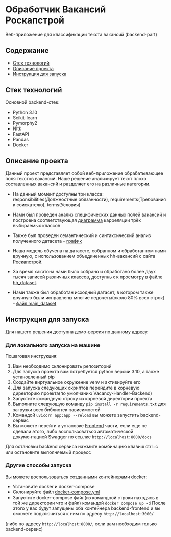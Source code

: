 # Обработчик Вакансий Роскапстрой
Веб-приложение для классификации текста вакансий (backend-part)
## Содержание

- [Стек технологий](#стек-технологий)
- [Описание проекта](#описание-проекта)
- [Инструкция для запуска](#инструкция-для-запуска)

## Стек технологий
Основной backend-стек:
- Python 3.10
- Scikit-learn
- Pymorphy2
- Nltk
- FastAPI
- Pandas
- Docker
## Описание проекта
Данный проект представляет собой веб-приложение обрабатывающее поля текстов вакансий. Наше решение анализирует текст плохо составленных вакансий и разделяет его на различные категории.

 - На данный момент доступны три класса: responsibilities(Должностные обязанности), requirements(Требования к соискателю), terms(Условия)

 - Нами был проведен анализ специфических данных полей вакансий и построена соответствующая [диаграмма](https://github.com/MrRobinGoood/Vacancy-Handler-Backend/blob/master/resources/diagram.png) карреляции трёх выбираемых классов

 - Также был проведен семантический и синтаксический анализ полученного датасета - [график](https://github.com/MrRobinGoood/Vacancy-Handler-Backend/blob/master/resources/graphic.png)

 - Наша модель обучена на датасете, собранном и обработанном нами вручную, с использованием объединенных hh-вакансий с сайта [Роскапстрой](https://roskapstroy.ru/). 
 - За время хакатона нами было собрано и обработано более двух тысяч записей различных классов, доступных к просмотру в файле [hh_dataset](https://github.com/MrRobinGoood/Vacancy-Handler-Backend/blob/master/resources/datasets/hh_dataset.xlsx).
 - Нами также был обработан исходный датасет, в котором также вручную были исправлены многие недочеты(около 80% всех строк) - [файл main_dataset](https://github.com/MrRobinGoood/Vacancy-Handler-Backend/blob/master/resources/datasets/main_dataset.xlsx)

## Инструкция для запуска
Для нашего решения доступна демо-версия по данному [адресу](...)
### Для локального запуска на машине
Пошаговая инструкция:
1. Вам необходимо склонировать репозиторий
2. Для запуска проекта вам потребуется python версии 3.10, а также установленный pip
3. Создайте виртуальное окружение venv и активируйте его
4. Для запуска следующих скриптов перейдите в корневую директорию проекта(по умолчанию Vacancy-Handler-Backend)
5. Запустите командную строку из корневой директории проекта
6. Выполните следующую команду ```pip install -r requirements.txt``` для загрузки всех библиотек-зависимостей
7. Командой  ```uvicorn app:app --reload``` вы можете запустить backend-сервис
8. Вы можете перейти к установке [Frontend](https://github.com/MrRobinGoood/Vacancy-Handler-Frontend) части, если еще не сделали этого, либо воспользоваться автоматической документацией Swagger по ссылке ```http://localhost:8000/docs```

Для остановки backend сервиса нажмите комбинацию клавиш ctrl+c или остановите выполняемый процесс
### Другие способы запуска
Вы можете воспользоваться созданными контейнерами docker:
- Установите docker и docker-compose
- Склонируйте файл [docker-compose.yml](https://github.com/MrRobinGoood/Vacancy-Handler-Backend/blob/master/docker-compose.yml)
- Запустите docker-compose файл(из командной строки находясь в той же директории что и файл) командой ```docker compose up -d```
После этого у вас будут запущены оба контейнера backend-frontend и вы сможете подключиться к ним по адресу ```http://localhost:3000/```

(либо по адресу ```http://localhost:8000/```, если вам необходим только backend-сервис)




